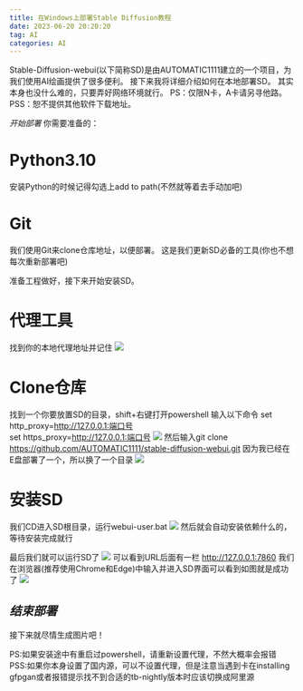 ```yaml
---
title: 在Windows上部署Stable Diffusion教程
date: 2023-06-20 20:20:20
tag: AI
categories: AI
---
```


Stable-Diffusion-webui(以下简称SD)是由AUTOMATIC1111建立的一个项目，为我们使用AI绘画提供了很多便利。
接下来我将详细介绍如何在本地部署SD。
其实本身也没什么难的，只要弄好网络环境就行。
PS：仅限N卡，A卡请另寻他路。
PSS：恕不提供其他软件下载地址。

 *开始部署*
你需要准备的：
# **Python3.10**
安装Python的时候记得勾选上add to path(不然就等着去手动加吧)

# **Git**
我们使用Git来clone仓库地址，以便部署。
这是我们更新SD必备的工具(你也不想每次重新部署吧)

准备工程做好，接下来开始安装SD。

# **代理工具**
找到你的本地代理地址并记住
![](https://tenicol.oss-cn-shanghai.aliyuncs.com/website/%E4%BB%A3%E7%90%86%E5%9C%B0%E5%9D%80.png)

# **Clone仓库**
找到一个你要放置SD的目录，shift+右键打开powershell
输入以下命令
set http_proxy=http://127.0.0.1:端口号  
set https_proxy=http://127.0.0.1:端口号
![](https://tenicol.oss-cn-shanghai.aliyuncs.com/website/%E4%BB%A3%E7%90%86%E8%AE%BE%E7%BD%AE.png)
然后输入git clone https://github.com/AUTOMATIC1111/stable-diffusion-webui.git
因为我已经在E盘部署了一个，所以换了一个目录
![](https://tenicol.oss-cn-shanghai.aliyuncs.com/website/SD%E9%83%A8%E7%BD%B2.png)

# **安装SD**
我们CD进入SD根目录，运行webui-user.bat
![](https://tenicol.oss-cn-shanghai.aliyuncs.com/website/SD%E5%AE%89%E8%A3%85.png)
然后就会自动安装依赖什么的，等待安装完成就行

最后我们就可以运行SD了
![](https://tenicol.oss-cn-shanghai.aliyuncs.com/website/SD%E8%BF%90%E8%A1%8C%E7%95%8C%E9%9D%A2.png)
可以看到URL后面有一栏 http://127.0.0.1:7860
我们在浏览器(推荐使用Chrome和Edge)中输入并进入SD界面可以看到如图就是成功了
![](https://tenicol.oss-cn-shanghai.aliyuncs.com/website/SD%E7%95%8C%E9%9D%A2.png)

## *结束部署*
接下来就尽情生成图片吧！

PS:如果安装途中有重启过powershell，请重新设置代理，不然大概率会报错
PSS:如果你本身设置了国内源，可以不设置代理，但是注意当遇到卡在installing gfpgan或者报错提示找不到合适的tb-nightly版本时应该切换成阿里源




